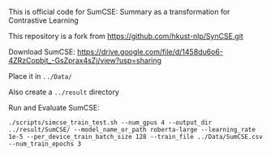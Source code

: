 This is official code for SumCSE: Summary as a transformation for Contrastive Learning

This repository is a fork from https://github.com/hkust-nlp/SynCSE.git



Download SumCSE: https://drive.google.com/file/d/1458du6o6-4ZRzCopbjt_-GsZprax4sZj/view?usp=sharing

Place it in `../Data/`

Also create a `../result` directory


Run and Evaluate SumCSE:
```
./scripts/simcse_train_test.sh --num_gpus 4 --output_dir ../result/SumCSE/ --model_name_or_path roberta-large --learning_rate 1e-5 --per_device_train_batch_size 128 --train_file ../Data/SumCSE.csv --num_train_epochs 3
```
